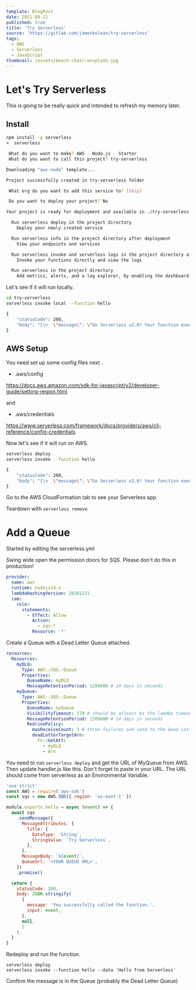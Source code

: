 ```yaml
---
template: BlogPost
date: 2021-09-22
published: true
title: 'Try Serverless'
source: 'https://gitlab.com/jameskolean/try-serverless'
tags:
  - AWS
  - Serverless
  - JavaScript
thumbnail: /assets/beach-chair-unsplash.jpg
---
```


# Let's Try Serverless

This is going to be really quick and intended to refresh my memory later.

## Install

```bash
npm install -g serverless
➜  serverless

 What do you want to make? AWS - Node.js - Starter
 What do you want to call this project? try-serverless

Downloading "aws-node" template...

Project successfully created in try-serverless folder

 What org do you want to add this service to? [Skip]

 Do you want to deploy your project? No

Your project is ready for deployment and available in ./try-serverless

  Run serverless deploy in the project directory
    Deploy your newly created service

  Run serverless info in the project directory after deployment
    View your endpoints and services

  Run serverless invoke and serverless logs in the project directory after deployment
    Invoke your functions directly and view the logs

  Run serverless in the project directory
    Add metrics, alerts, and a log explorer, by enabling the dashboard functionality
```

Let's see if it will run locally.

```bash
cd try-serverless
serverless invoke local --function hello

{
    "statusCode": 200,
    "body": "{\n  \"message\": \"Go Serverless v2.0! Your function executed successfully!\",\n  \"input\": \"\"\n}"
}
```

## AWS Setup

You need set up some config files next .

- .aws/config

https://docs.aws.amazon.com/sdk-for-javascript/v2/developer-guide/setting-region.html

and

- .aws/credentials

https://www.serverless.com/framework/docs/providers/aws/cli-reference/config-credentials

Now let's see if it will run on AWS.

```bash
serverless deploy
serverless invoke --function hello

{
    "statusCode": 200,
    "body": "{\n  \"message\": \"Go Serverless v2.0! Your function executed successfully!\",\n  \"input\": {}\n}"
}
```

Go to the AWS CloudFormation tab to see your Serverless app.

Teardown with `serverless remove`

# Add a Queue

Started by editing the serverless.yml

Swing wide open the permission doors for SQS. Please don't do this in production!

```yaml
provider:
  name: aws
  runtime: nodejs14.x
  lambdaHashingVersion: 20201221
  iam:
    role:
      statements:
        - Effect: Allow
          Action:
            - sqs:*
          Resource: '*'
```

Create a Queue with a Dead Letter Queue attached.

```yaml
resources:
  Resources:
    myDLQ:
      Type: AWS::SQS::Queue
      Properties:
        QueueName: myDLQ
        MessageRetentionPeriod: 1209600 # 14 days in seconds
    myQueue:
      Type: AWS::SQS::Queue
      Properties:
        QueueName: myQueue
        VisibilityTimeout: 270 # should be atleast 6x the lamdba timeout (45 * 6 = 270)
        MessageRetentionPeriod: 1209600 # 14 days in seconds
        RedrivePolicy:
          maxReceiveCount: 3 # three failures and send to the Dead Letter Queue
          deadLetterTargetArn:
            Fn::GetAtt:
              - myDLQ
              - Arn
```

You need to run `serverless deploy` and get the URL of MyQueue from AWS. Then update handler.js like this. Don't forget to paste in your URL. The URL should come from serverless as an Environmental Variable.

```javascript
'use strict'
const AWS = require('aws-sdk')
const sqs = new AWS.SQS({ region: 'us-east-1' })

module.exports.hello = async (event) => {
  await sqs
    .sendMessage({
      MessageAttributes: {
        Title: {
          DataType: 'String',
          StringValue: `Try Serverless`,
        },
      },
      MessageBody: `${event}`,
      QueueUrl: '<YOUR QUEUE URL>',
    })
    .promise()

  return {
    statusCode: 200,
    body: JSON.stringify(
      {
        message: 'You successfully called the function.',
        input: event,
      },
      null,
      2
    ),
  }
}
```

Redeploy and run the function.

```shell
serverless deploy
serverless invoke --function hello --data 'Hello from Serverless'
```

Confirm the message is in the Queue (probably the Dead Letter Queue)
